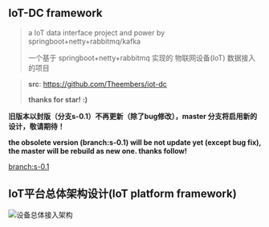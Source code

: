 ## IoT-DC framework

> a IoT data interface project and power by springboot+netty+rabbitmq/kafka
>
> 一个基于 springboot+netty+rabbitmq 实现的 物联网设备(IoT) 数据接入的项目

> **src**: https://github.com/Theembers/iot-dc
>
> **thanks for star! :)**


**旧版本以封版（分支s-0.1）不再更新（除了bug修改），master 分支将启用新的设计，敬请期待！**

**the obsolete version (branch:s-0.1) will be not update yet (except bug fix), the master will be rebuild as new one. thanks follow!**

[branch:s-0.1](https://github.com/Theembers/iot-dc/tree/s-0.1)  


## IoT平台总体架构设计(IoT platform framework)

![设备总体接入架构](https://image-1257148187.cos.ap-chengdu.myqcloud.com/picgo_img/20190926173357.jpg)
